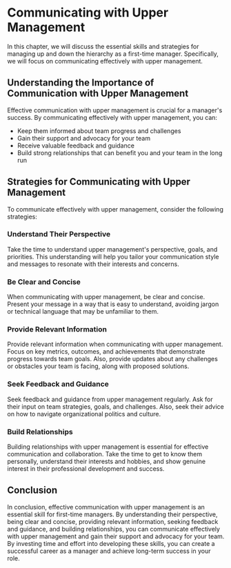 Communicating with Upper Management
==================================================================================

In this chapter, we will discuss the essential skills and strategies for managing up and down the hierarchy as a first-time manager. Specifically, we will focus on communicating effectively with upper management.

Understanding the Importance of Communication with Upper Management
-------------------------------------------------------------------

Effective communication with upper management is crucial for a manager's success. By communicating effectively with upper management, you can:

* Keep them informed about team progress and challenges
* Gain their support and advocacy for your team
* Receive valuable feedback and guidance
* Build strong relationships that can benefit you and your team in the long run

Strategies for Communicating with Upper Management
--------------------------------------------------

To communicate effectively with upper management, consider the following strategies:

### Understand Their Perspective

Take the time to understand upper management's perspective, goals, and priorities. This understanding will help you tailor your communication style and messages to resonate with their interests and concerns.

### Be Clear and Concise

When communicating with upper management, be clear and concise. Present your message in a way that is easy to understand, avoiding jargon or technical language that may be unfamiliar to them.

### Provide Relevant Information

Provide relevant information when communicating with upper management. Focus on key metrics, outcomes, and achievements that demonstrate progress towards team goals. Also, provide updates about any challenges or obstacles your team is facing, along with proposed solutions.

### Seek Feedback and Guidance

Seek feedback and guidance from upper management regularly. Ask for their input on team strategies, goals, and challenges. Also, seek their advice on how to navigate organizational politics and culture.

### Build Relationships

Building relationships with upper management is essential for effective communication and collaboration. Take the time to get to know them personally, understand their interests and hobbies, and show genuine interest in their professional development and success.

Conclusion
----------

In conclusion, effective communication with upper management is an essential skill for first-time managers. By understanding their perspective, being clear and concise, providing relevant information, seeking feedback and guidance, and building relationships, you can communicate effectively with upper management and gain their support and advocacy for your team. By investing time and effort into developing these skills, you can create a successful career as a manager and achieve long-term success in your role.
